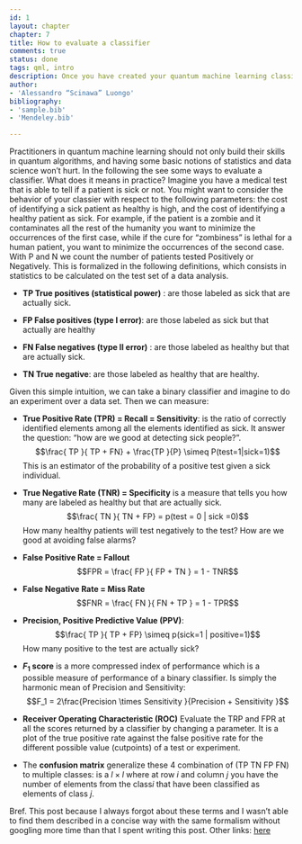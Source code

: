 ```yaml
---
id: 1
layout: chapter
chapter: 7 
title: How to evaluate a classifier
comments: true 
status: done
tags: qml, intro
description: Once you have created your quantum machine learning classifier, you need to understand how good it is in solving your problem. Here is a short recap of the most used metrics in data science.
author:
- 'Alessandro “Scinawa” Luongo'
bibliography:
- 'sample.bib'
- 'Mendeley.bib'

---
```



Practitioners in quantum machine learning should not only build their
skills in quantum algorithms, and having some basic notions of
statistics and data science won’t hurt. In the following the see some
ways to evaluate a classifier. What does it means in practice? Imagine
you have a medical test that is able to tell if a patient is sick or
not. You might want to consider the behavior of your classier with
respect to the following parameters: the cost of identifying a sick
patient as healthy is high, and the cost of identifying a healthy
patient as sick. For example, if the patient is a zombie and it
contaminates all the rest of the humanity you want to minimize the
occurrences of the first case, while if the cure for “zombiness” is
lethal for a human patient, you want to minimize the occurrences of the
second case. With P and N we count the number of patients tested
Positively or Negatively. This is formalized in the following
definitions, which consists in statistics to be calculated on the test
set of a data analysis.

-   **TP True positives (statistical power)** : are those labeled as
    sick that are actually sick.

-   **FP False positives (type I error)**: are those labeled as sick but
    that actually are healthy

-   **FN False negatives (type II error)** : are those labeled as
    healthy but that are actually sick.

-   **TN True negative**: are those labeled as healthy that are healthy.

Given this simple intuition, we can take a binary classifier and imagine
to do an experiment over a data set. Then we can measure:

-   **True Positive Rate (TPR) = Recall = Sensitivity**: is the ratio of
    correctly identified elements among all the elements identified as
    sick. It answer the question: “how are we good at detecting sick
    people?”.
    $$\frac{  TP }{ TP +  FN}  + \frac{TP }{P} \simeq  P(test=1|sick=1)$$
    This is an estimator of the probability of a positive test given a
    sick individual.

-   **True Negative Rate (TNR) = Specificity** is a measure that tells
    you how many are labeled as healthy but that are actually sick.
    $$\frac{ TN }{ TN +  FP}  = p(test = 0 |  sick =0)$$ How many
    healthy patients will test negatively to the test? How are we good
    at avoiding false alarms?

-   **False Positive Rate = Fallout**
    $$FPR = \frac{  FP }{ FP +  TN }  = 1 - TNR$$

-   **False Negative Rate = Miss Rate**
    $$FNR = \frac{  FN }{ FN +  TP } = 1 - TPR$$

-   **Precision, Positive Predictive Value (PPV)**:
    $$\frac{ TP }{ TP + FP} \simeq p(sick=1 | positive=1)$$ How many
    positive to the test are actually sick?

-   **$F_1$ score** is a more compressed index of performance which is a
    possible measure of performance of a binary classifier. Is simply
    the harmonic mean of Precision and Sensitivity:
    $$F_1 = 2\frac{Precision \times Sensitivity }{Precision + Sensitivity }$$

-   **Receiver Operating Characteristic (ROC)** Evaluate the TRP and FPR
    at all the scores returned by a classifier by changing a parameter.
    It is a plot of the true positive rate against the false positive
    rate for the different possible value (cutpoints) of a test or
    experiment.

-   The **confusion matrix** generalize these 4 combination of (TP TN FP
    FN) to multiple classes: is a $l \times l$ where at row $i$ and
    column $j$ you have the number of elements from the class$i$ that
    have been classified as elements of class $j$.

Bref. This post because I always forgot about these terms and I wasn’t
able to find them described in a concise way with the same formalism
without googling more time than that I spent writing this post. Other
links:
[here](https://uberpython.wordpress.com/2012/01/01/precision-recall-sensitivity-and-specificity/)
